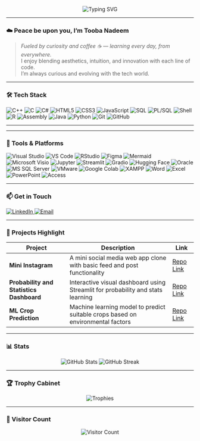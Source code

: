 <!-- Banner -->
<p align="center">
  <img src="https://readme-typing-svg.herokuapp.com/?lines=Aspiring+Software+Engineer;Skilled+in+C%2B%2B;Learning+Java+and+Python&font=Fira+Code&color=007ACC&width=600&pause=800" alt="Typing SVG">
</p>

---

### ☁️ Peace be upon you, I’m Tooba Nadeem  
> *Fueled by curiosity and coffee ☕ — learning every day, from everywhere.*  
> I enjoy blending aesthetics, intuition, and innovation with each line of code.   
> I’m always curious and evolving with the tech world.  

---

### 🛠️ Tech Stack  
<p>
  <img alt="C++" src="https://img.shields.io/badge/C%2B%2B-00599C?style=flat-square&logo=c%2B%2B&logoColor=white" />
  <img alt="C" src="https://img.shields.io/badge/C-00599C?style=flat-square&logo=c&logoColor=white" />
  <img alt="C#" src="https://img.shields.io/badge/C%23-239120?style=flat-square&logo=c-sharp&logoColor=white" />
  <img alt="HTML5" src="https://img.shields.io/badge/HTML5-E34F26?style=flat-square&logo=html5&logoColor=white" />
  <img alt="CSS3" src="https://img.shields.io/badge/CSS3-1572B6?style=flat-square&logo=css3&logoColor=white" />
  <img alt="JavaScript" src="https://img.shields.io/badge/JavaScript-F7DF1E?style=flat-square&logo=javascript&logoColor=black" />
  <img alt="SQL" src="https://img.shields.io/badge/SQL-003B57?style=flat-square&logo=mysql&logoColor=white" />
  <img alt="PL/SQL" src="https://img.shields.io/badge/PL%2FSQL-315665?style=flat-square&logo=oracle&logoColor=white" />
  <img alt="Shell" src="https://img.shields.io/badge/Shell-D1D1D1?style=flat-square&logo=gnu-bash&logoColor=black" />
  <img alt="R" src="https://img.shields.io/badge/R-276DC3?style=flat-square&logo=r&logoColor=white" />
  <img alt="Assembly" src="https://img.shields.io/badge/Assembly-x86-blue?style=flat-square" />
  <img alt="Java" src="https://img.shields.io/badge/Java-007396?style=flat-square&logo=java&logoColor=white" />
  <img alt="Python" src="https://img.shields.io/badge/Python-3776AB?style=flat-square&logo=python&logoColor=white" />
  <img alt="Git" src="https://img.shields.io/badge/Git-F05032?style=flat-square&logo=git&logoColor=white" />
  <img alt="GitHub" src="https://img.shields.io/badge/GitHub-181717?style=flat-square&logo=github&logoColor=white" />
</p>

---

---

### 🧰 Tools & Platforms  
<p>
  <img alt="Visual Studio" src="https://img.shields.io/badge/Visual%20Studio-5C2D91?style=flat-square&logo=visual-studio&logoColor=white" />
  <img alt="VS Code" src="https://img.shields.io/badge/VS%20Code-007ACC?style=flat-square&logo=visual-studio-code&logoColor=white" />
  <img alt="RStudio" src="https://img.shields.io/badge/RStudio-75AADB?style=flat-square&logo=rstudio&logoColor=white" />
  <img alt="Figma" src="https://img.shields.io/badge/Figma-F24E1E?style=flat-square&logo=figma&logoColor=white" />
  <img alt="Mermaid" src="https://img.shields.io/badge/Mermaid-0d1117?style=flat-square&logo=mermaid&logoColor=white" />
  <img alt="Microsoft Visio" src="https://img.shields.io/badge/Visio-2B579A?style=flat-square&logo=microsoft-visio&logoColor=white" />
  <img alt="Jupyter" src="https://img.shields.io/badge/Jupyter-F37626?style=flat-square&logo=jupyter&logoColor=white" />
  <img alt="Streamlit" src="https://img.shields.io/badge/Streamlit-FF4B4B?style=flat-square&logo=streamlit&logoColor=white" />
  <img alt="Gradio" src="https://img.shields.io/badge/Gradio-17A2B8?style=flat-square&logo=gradio&logoColor=white" />
  <img alt="Hugging Face" src="https://img.shields.io/badge/HuggingFace-FFD21F?style=flat-square&logo=huggingface&logoColor=black" />
  <img alt="Oracle" src="https://img.shields.io/badge/Oracle-F80000?style=flat-square&logo=oracle&logoColor=white" />
  <img alt="MS SQL Server" src="https://img.shields.io/badge/SQL%20Server-CC2927?style=flat-square&logo=microsoft-sql-server&logoColor=white" />
  <img alt="VMware" src="https://img.shields.io/badge/VMware-607078?style=flat-square&logo=vmware&logoColor=white" />
  <img alt="Google Colab" src="https://img.shields.io/badge/Google%20Colab-F9AB00?style=flat-square&logo=googlecolab&logoColor=white" />
  <img alt="XAMPP" src="https://img.shields.io/badge/XAMPP-FB7A24?style=flat-square&logo=xampp&logoColor=white" />
  <img alt="Word" src="https://img.shields.io/badge/Word-2B579A?style=flat-square&logo=microsoft-word&logoColor=white" />
  <img alt="Excel" src="https://img.shields.io/badge/Excel-217346?style=flat-square&logo=microsoft-excel&logoColor=white" />
  <img alt="PowerPoint" src="https://img.shields.io/badge/PowerPoint-B7472A?style=flat-square&logo=microsoft-powerpoint&logoColor=white" />
  <img alt="Access" src="https://img.shields.io/badge/Access-A4373A?style=flat-square&logo=microsoft-access&logoColor=white" />
</p>

---

### 📫 Get in Touch  
<p>
  <a href="https://www.linkedin.com/in/tooba-nadeem/">
    <img alt="LinkedIn" src="https://img.shields.io/badge/LinkedIn-Tooba--Nadeem-blue?style=flat-square&logo=linkedin&logoColor=white" />
  </a>
  <a href="mailto:toobaanadeem@gmail.com">
    <img alt="Email" src="https://img.shields.io/badge/Email-toobaanadeem@gmail.com-c14438?style=flat-square&logo=gmail&logoColor=white" />
  </a>
</p>

---

### 🌟 Projects Highlight  
| Project | Description | Link |
|--------|-------------|------|
| **Mini Instagram** | A mini social media web app clone with basic feed and post functionality | [Repo Link](https://github.com/l232550/mini-instagram) |
| **Probability and Statistics Dashboard** | Interactive visual dashboard using Streamlit for probability and stats learning | [Repo Link](https://github.com/l232550/probability-and-statistics-dashboard) |
| **ML Crop Prediction** | Machine learning model to predict suitable crops based on environmental factors | [Repo Link](https://github.com/l232550/ml-crop-prediction) |

---

### 📊 Stats  
<p align="center">
  <img src="https://github-readme-stats.vercel.app/api?username=l232550&theme=dark&show_icons=true" alt="GitHub Stats" />
  <img src="https://github-readme-streak-stats.herokuapp.com/?user=l232550&theme=dark" alt="GitHub Streak" />
</p>

---

### 🏆 Trophy Cabinet  
<p align="center">
  <img src="https://github-profile-trophy.vercel.app/?username=l232550&theme=tokyonight" alt="Trophies" />
</p>

---

### 👣 Visitor Count  
<p align="center">
  <img src="https://visitor-badge.laobi.icu/badge?page_id=l232550.l232550" alt="Visitor Count" />
</p>
